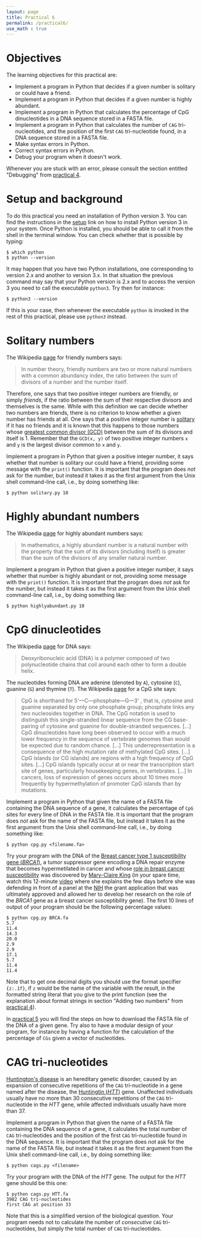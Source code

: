 ```yaml
---
layout: page
title: Practical 6
permalink: /practical6/
use_math : true
---
```


# Objectives

The learning objectives for this practical are:

 * Implement a program in Python that decides if a given number is solitary or
   could have a friend.
 * Implement a program in Python that decides if a given number is highly
   abundant.
 * Implement a program in Python that calculates the percentage of CpG
   dinucleotides in a DNA sequence stored in a FASTA file.
 * Implement a program in Python that calculates the number of `CAG`
   tri-nucleotides, and the position of the first `CAG` tri-nucleotide found,
   in a DNA sequence stored in a FASTA file.
 * Make syntax errors in Python.
 * Correct syntax errors in Python.
 * Debug your program when it doesn't work.

Whenever you are stuck with an error, please consult the section
entitled "Debugging" from [practical 4](/practical4#debugging).

# Setup and background

To do this practical you need an installation of Python version 3. You can find
the instructions in the [setup](/setup/) link on how to install Python version 3
in your system. Once Python is installed, you should be able to call it from
the shell in the terminal window. You can check whether that is possible by typing:

```
$ which python
$ python --version
```

It may happen that you have two Python installations, one corresponding
to version 2.x and another to version 3.x. In that situation the previous command
may say that your Python version is 2.x and to access the version 3 you need to call
the executable `python3`. Try then for instance:

```
$ python3 --version
```

If this is your case, then whenever the executable `python` is invoked in the rest of
this practical, please use `python3` instead.

# Solitary numbers

The Wikipedia [page](https://en.wikipedia.org/wiki/Friendly_number) for friendly
numbers says:

> In number theory, friendly numbers are two or more natural numbers with a
> common abundancy index, the ratio between the sum of divisors of a number and
> the number itself.

Therefore, one says that two positive integer numbers are friendly, or simply
_friends_, if the ratio between the sum of their respective divisors and themselves
is the same. While with this definition we can decide whether two numbers are
friends, there is no criterion to know whether a given number has friends at all.
One says that a positive integer number is
[solitary](https://en.wikipedia.org/wiki/Friendly_number#Solitary_numbers)
if it has no friends and it is known that this happens to those numbers whose
[greatest common divisor (GCD)](https://en.wikipedia.org/wiki/Greatest_common_divisor)
between the sum of its divisors and itself is 1. Remember that the `GCD(x, y)` of
two positive integer numbers `x` and `y` is the largest divisor common to `x` and
`y`.

Implement a program in Python that given a positive integer number, it says
whether that number is solitary our could have a friend, providing some message
with the `print()` function. It is important that the program does *not* ask for
the number, but instead it takes it as the first argument from the Unix shell
command-line call, i.e., by doing something like:

```
$ python solitary.py 10
```

# Highly abundant numbers

The Wikipedia [page](https://en.wikipedia.org/wiki/Highly_abundant_number) for
highly abundant numbers says:

> In mathematics, a highly abundant number is a natural number with the property
> that the sum of its divisors (including itself) is greater than the sum of the
> divisors of any smaller natural number.

Implement a program in Python that given a positive integer number, it says
whether that number is highly abundant or not, providing some message with the
`print()` function. It is important that the program does *not* ask for
the number, but instead it takes it as the first argument from the Unix shell
command-line call, i.e., by doing something like:

```
$ python highlyabundant.py 10
```

# CpG dinucleotides

The Wikipedia [page](https://en.wikipedia.org/wiki/DNA) for DNA says:

> Deoxyribonucleic acid (DNA) is a polymer composed of two polynucleotide chains
> that coil around each other to form a double helix.

The nucleotides forming DNA are adenine (denoted by `A`), cytosine (`C`),
guanine (`G`) and thymine (`T`). The Wikipedia
[page](https://en.wikipedia.org/wiki/CpG_site) for a CpG site says:

> CpG is shorthand for 5'—C—phosphate—G—3' , that is, cytosine and guanine
> separated by only one phosphate group; phosphate links any two nucleosides
> together in DNA. The CpG notation is used to distinguish this single-stranded
> linear sequence from the CG base-pairing of cytosine and guanine for
> double-stranded sequences.
> [...]
> CpG dinucleotides have long been observed to occur with a much lower frequency
> in the sequence of vertebrate genomes than would be expected due to random chance.
> [...]
> This underrepresentation is a consequence of the high mutation rate of
> methylated CpG sites.
> [...]
> CpG islands (or CG islands) are regions with a high frequency of CpG sites.
> [...]
> CpG islands typically occur at or near the transcription start site of genes,
> particularly housekeeping genes, in vertebrates.
> [...]
> In cancers, loss of expression of genes occurs about 10 times more frequently
> by hypermethylation of promoter CpG islands than by mutations.

Implement a program in Python that given the name of a FASTA file containing
the DNA sequence of a gene, it calculates the percentage of `CpG` sites for
every line of DNA in the FASTA file. It is important that the program does
*not* ask for the name of the FASTA file, but instead it takes it as the first
argument from the Unix shell command-line call, i.e., by doing something like:

```
$ python cpg.py <filename.fa>
```

Try your program with the DNA of the
[Breast cancer type 1 susceptibility gene (_BRCA1_)](https://www.ncbi.nlm.nih.gov/gene/672),
a tumor suppressor gene encoding a DNA repair enzyme that becomes hypermetilated
in cancer and whose
[role in breast cancer susceptibility](https://en.wikipedia.org/wiki/BRCA1)
was discovered by
[Mary-Claire King](https://en.wikipedia.org/wiki/Mary-Claire_King) (in your
spare time, watch this 12-minute [video](https://www.youtube.com/watch?v=tOP5pUIYhv4)
where she explains the few days before she was defending in front of a panel at the
[NIH](https://www.nih.gov) the grant application that was ultimately approved
and allowed her to develop her research on the role of the _BRCA1_ gene as a
breast cancer susceptibility gene). The first 10 lines of output of your program
should be the following percentage values:

```
$ python cpg.py BRCA.fa
5.7
11.4
14.3
20.0
2.9
2.9
17.1
5.7
11.4
11.4
```

Note that to get one decimal digits you should use the format specifier
`{z:.1f}`, if `z` would be the name of the variable with the result, in the
formatted string literal that you give to the print function
(see the explanation about format strings in section "Adding two numbers"
from [practical 4](https://funcompbio.github.io/practical4/#adding-two-numbers)).

In
[practical 5](https://funcompbio.github.io/practical5/#reading-dna-from-fasta-files)
you will find the steps on how to download the FASTA file of the DNA of a
given gene. Try also to have a modular design of your program, for instance by
having a function for the calculation of the percentage of `CGs` given a
vector of nucleotides.

# CAG tri-nucleotides

[Huntington's disease](https://en.wikipedia.org/wiki/Huntington%27s_disease) is
an hereditary genetic disorder, caused by an expansion of consecutive repetitions
of the `CAG` tri-nucleotide in a gene named after the disease, the
[Huntingtin (_HTT_)](https://www.ncbi.nlm.nih.gov/gene/3064) gene. Unaffected
individuals usually have no more than 30 consecutive repetitions of the `CAG`
tri-nucleotide in the _HTT_ gene, while affected individuals usually have more
than 37.

Implement a program in Python that given the name of a FASTA file containing
the DNA sequence of a gene, it calculates the total number of `CAG` tri-nucleotides
and the position of the first `CAG` tri-nucleotide found in the DNA sequence. It
is important that the program does *not* ask for the name of the FASTA file, but
instead it takes it as the first argument from the Unix shell command-line call,
i.e., by doing something like:

```
$ python cags.py <filename>
```

Try your program with the DNA of the _HTT_ gene. The output for the _HTT_ gene
should be this one:

```
$ python cags.py HTT.fa
3982 CAG tri-nucleotides
first CAG at position 33
```

Note that this is a simplified version of the biological question. Your program
needs not to calculate the number of _consecutive_ `CAG` tri-nucleotides, but
simply the total number of `CAG` tri-nucleotides.
